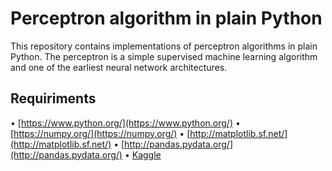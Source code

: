 # Perceptron algorithm in plain Python
This repository contains implementations of perceptron algorithms in plain Python. 
The perceptron is a simple supervised machine learning algorithm and one of the earliest neural network architectures. 
## Requiriments
•   [https://www.python.org/](https://www.python.org/)
•   [https://numpy.org/](https://numpy.org/)
•  [http://matplotlib.sf.net/](http://matplotlib.sf.net/)
•  [http://pandas.pydata.org/](http://pandas.pydata.org/)
•  [Kaggle](https://www.kaggle.com/) 

